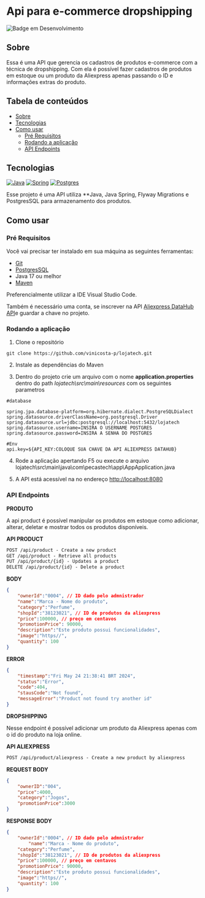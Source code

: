 # Api para e-commerce dropshipping 

![Badge em Desenvolvimento](http://img.shields.io/static/v1?label=STATUS&message=EM%20DESENVOLVIMENTO&color=GREEN&style=for-the-badge)
## Sobre 
Essa é uma API que gerencia os cadastros de produtos e-commerce com a técnica de dropshipping. Com ela é possível fazer cadastros de produtos em estoque ou um produto da Aliexpress apenas passando o ID e informações extras do produto.
## Tabela de conteúdos

- [Sobre](#Sobre)
- [Tecnologias](#Tecnologias)
- [Como usar](#Como-usar)
	- [Pré Requisitos](#pre-requisitos)
	- [Rodando a aplicação](#Rodando-a-aplicacao)
	- [API Endpoints](#api-endpoints)

## Tecnologias

[![Java](https://camo.githubusercontent.com/b0648ef7a9b6980ea27c1caaeb06d5c8503dbb4f9b4d9d7ca1df60a5edc14340/68747470733a2f2f696d672e736869656c64732e696f2f62616467652f6a6176612d2532334544384230302e7376673f7374796c653d666f722d7468652d6261646765266c6f676f3d6f70656e6a646b266c6f676f436f6c6f723d7768697465)](https://camo.githubusercontent.com/b0648ef7a9b6980ea27c1caaeb06d5c8503dbb4f9b4d9d7ca1df60a5edc14340/68747470733a2f2f696d672e736869656c64732e696f2f62616467652f6a6176612d2532334544384230302e7376673f7374796c653d666f722d7468652d6261646765266c6f676f3d6f70656e6a646b266c6f676f436f6c6f723d7768697465) [![Spring](https://camo.githubusercontent.com/c2a58428fe9b38967494da3b0a098f1d28f9cc395e3bbf123cbc14fb36bc1b07/68747470733a2f2f696d672e736869656c64732e696f2f62616467652f737072696e672d2532333644423333462e7376673f7374796c653d666f722d7468652d6261646765266c6f676f3d737072696e67266c6f676f436f6c6f723d7768697465)](https://camo.githubusercontent.com/c2a58428fe9b38967494da3b0a098f1d28f9cc395e3bbf123cbc14fb36bc1b07/68747470733a2f2f696d672e736869656c64732e696f2f62616467652f737072696e672d2532333644423333462e7376673f7374796c653d666f722d7468652d6261646765266c6f676f3d737072696e67266c6f676f436f6c6f723d7768697465) [![Postgres](https://camo.githubusercontent.com/bf590679058d9d1074a82721726ea4a5bf048b4b8cce82d01ba8ca32585e0298/68747470733a2f2f696d672e736869656c64732e696f2f62616467652f706f7374677265732d2532333331363139322e7376673f7374796c653d666f722d7468652d6261646765266c6f676f3d706f737467726573716c266c6f676f436f6c6f723d7768697465)](https://camo.githubusercontent.com/bf590679058d9d1074a82721726ea4a5bf048b4b8cce82d01ba8ca32585e0298/68747470733a2f2f696d672e736869656c64732e696f2f62616467652f706f7374677265732d2532333331363139322e7376673f7374796c653d666f722d7468652d6261646765266c6f676f3d706f737467726573716c266c6f676f436f6c6f723d7768697465) 

Esse projeto é uma API utiliza **Java, Java Spring, Flyway Migrations e PostgresSQL para armazenamento dos produtos.
## Como usar

### Pré Requisitos

Você vai precisar ter instalado em sua máquina as seguintes ferramentas:

- [Git](https://git-scm.com/)
- [PostgresSQL](https://www.postgresql.org/)
- Java 17 ou melhor
- [Maven](https://maven.apache.org/)

Preferencialmente utilizar a IDE Visual Studio Code.

Também é necessário uma conta, se inscrever na API [Aliexpress DataHub API](https://rapidapi.com/ecommdatahub/api/aliexpress-datahub)e guardar a chave no projeto.
### Rodando a aplicação

1. Clone o repositório

```shell
git clone https://github.com/vinicosta-p/lojatech.git
```

2. Instale as dependências do Maven

3. Dentro do projeto crie um arquivo com o nome **application.properties** dentro do path *lojatech\\src\\main\\resources* com os seguintes parametros

```
#database

spring.jpa.database-platform=org.hibernate.dialect.PostgreSQLDialect
spring.datasource.driverClassName=org.postgresql.Driver
spring.datasource.url=jdbc:postgresql://localhost:5432/lojatech
spring.datasource.username=INSIRA O USERNAME POSTGRES
spring.datasource.password=INSIRA A SENHA DO POSTGRES

#Env
api.key=${API_KEY:COLOQUE SUA CHAVE DA API ALIEXPRESS DATAHUB}
```

4. Rode a aplicação apertando F5 ou execute o arquivo lojatech\\src\\main\\java\\com\\pecastech\\app\\AppApplication.java 

5. A API está acessível na no endereço [http://localhost:8080](http://localhost:8080/)

### API Endpoints

**PRODUTO**

A api product é possível manipular os produtos em estoque como adicionar, alterar, deletar e mostrar todos os produtos disponíveis.

**API PRODUCT**
```markdown
POST /api/product - Create a new product  
GET /api/product - Retrieve all products 
PUT /api/product/{id} - Updates a product  
DELETE /api/product/{id} - Delete a product  
```

**BODY**
```json
{
	"ownerId":"0004", // ID dado pelo admnistrador
    "name":"Marca - Nome do produto", 
	"category":"Perfume",
	"shopId":"38123021", // ID de produtos da aliexpress
	"price":100000, // preço em centavos
	"promotionPrice": 90000,
	"description":"Este produto possui funcionalidades",
	"image":"https//",
	"quantity": 100
}
```

**ERROR**
```JSON
{
	"timestamp":"Fri May 24 21:38:41 BRT 2024",
	"status":"Error",
	"code":404,
	"stausCode":"Not found",
	"messageError":"Product not found try another id"
}
```

**DROPSHIPPING**

Nesse endpoint é possível adicionar um produto da Aliexpress apenas com o id do produto na loja online.

**API ALIEXPRESS**
```markdown
POST /api/product/aliexpress - Create a new product by aliexpress
```

**REQUEST BODY**
```json
{
	"ownerID":"004",
	"price":4000,
	"category":"Jogos",
	"promotionPrice":3000 
}
```

**RESPONSE BODY**
```json
{
	"ownerId":"0004", // ID dado pelo admnistrador
    	"name":"Marca - Nome do produto", 
	"category":"Perfume",
	"shopId":"38123021", // ID de produtos da aliexpress
	"price":100000, // preço em centavos
	"promotionPrice": 90000,
	"description":"Este produto possui funcionalidades",
	"image":"https//",
	"quantity": 100
}
```
